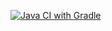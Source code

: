 [![Java CI with Gradle](https://github.com/AVMihel/m4dz6-1/actions/workflows/gradle.yml/badge.svg)](https://github.com/AVMihel/m4dz6-1/actions/workflows/gradle.yml)
